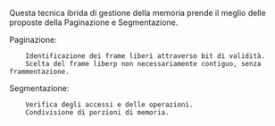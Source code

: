 
Questa tecnica ibrida di gestione della memoria prende il meglio delle proposte della Paginazione e Segmentazione.

Paginazione:

		Identificazione dei frame liberi attraverso bit di validità.
		Scelta del frame liberp non necessariamente contiguo, senza frammentazione.

Segmentazione:

		Verifica degli accessi e delle operazioni.
		Condivisione di porzioni di memoria.

